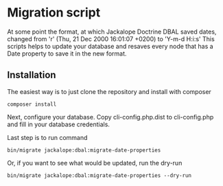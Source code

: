 Migration script
================
At some point the format, at which Jackalope Doctrine DBAL saved dates, changed from 'r' (Thu, 21 Dec 2000 16:01:07 +0200) to 'Y-m-d H:i:s'
This scripts helps to update your database and resaves every node that has a Date property to save it in the new format.

Installation
------------

The easiest way is to just clone the repository and install with composer

    composer install

Next, configure your database. Copy cli-config.php.dist to cli-config.php and fill in your database credentials.

Last step is to run command

    bin/migrate jackalope:dbal:migrate-date-properties

Or, if you want to see what would be updated, run the dry-run

    bin/migrate jackalope:dbal:migrate-date-properties --dry-run